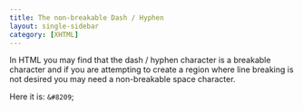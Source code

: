 ```yaml
---
title: The non-breakable Dash / Hyphen
layout: single-sidebar
category: [XHTML]
---
```


In HTML you may find that the dash / hyphen character is a breakable character and if you are attempting to create a region where line breaking is not desired you may need a non-breakable space character.

Here it is: ` &#8209 `;